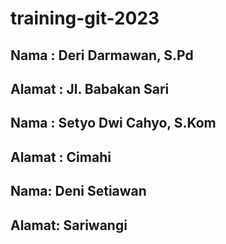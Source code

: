 # training-git-2023

## Nama : Deri Darmawan, S.Pd
## Alamat : Jl. Babakan Sari

## Nama : Setyo Dwi Cahyo, S.Kom
## Alamat : Cimahi

## Nama: Deni Setiawan
## Alamat: Sariwangi

